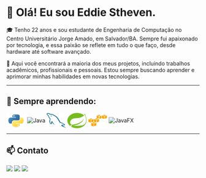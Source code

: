 # 👋 Olá! Eu sou Eddie Stheven.

🎓 Tenho 22 anos e sou estudante de Engenharia de Computação no Centro Universitário Jorge Amado, em Salvador/BA. Sempre fui apaixonado por tecnologia, e essa paixão se reflete em tudo o que faço, desde hardware até software avançado.

🚀 Aqui você encontrará a maioria dos meus projetos, incluindo trabalhos acadêmicos, profissionais e pessoais. Estou sempre buscando aprender e aprimorar minhas habilidades em novas tecnologias.

---

## 🚧 Sempre aprendendo:

<div style="display: inline_block">
  <img align="center" alt="Python" height="40" width="50" src="https://raw.githubusercontent.com/devicons/devicon/master/icons/python/python-original.svg"> 
  <img align="center" alt="Java" height="40" width="50" src="https://cdn.jsdelivr.net/gh/devicons/devicon/icons/java/java-original.svg" />
  <img align="center" alt="MySQL" height="40" width="50" src="https://raw.githubusercontent.com/devicons/devicon/master/icons/mysql/mysql-original.svg">
  <img align="center" alt="Spring Boot" height="40" width="50" src="https://raw.githubusercontent.com/devicons/devicon/master/icons/spring/spring-original.svg">
  <img align="center" alt="AWS" height="40" width="50" src="https://raw.githubusercontent.com/devicons/devicon/master/icons/amazonwebservices/amazonwebservices-original.svg">
  <img align="center" alt="JavaFX" height="40" width="50" src="https://upload.wikimedia.org/wikipedia/commons/9/91/JavaFX_Logo.svg">
</div>
</div>

---

## 📫 Contato

<div>
  <a href="https://instagram.com/eddiestheven" target="_blank"><img src="https://img.shields.io/badge/-Instagram-%23E4405F?style=for-the-badge&logo=instagram&logoColor=white" target="_blank"></a> 
  <a href="mailto:eddiestheven@gmail.com"><img src="https://img.shields.io/badge/-Gmail-%23333?style=for-the-badge&logo=gmail&logoColor=white" target="_blank"></a>
  <a href="https://www.linkedin.com/in/eddiestheven" target="_blank"><img src="https://img.shields.io/badge/-LinkedIn-%230077B5?style=for-the-badge&logo=linkedin&logoColor=white" target="_blank"></a> 
</div>


